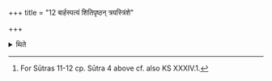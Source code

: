 +++
title = "12 बार्हस्पत्यं शितिपृष्ठन् त्रयस्त्रिंशे"

+++

<details><summary>थिते</summary>

12. On the days on which thirty-versed stoma is used (they should seize) a bull with white back for Br̥haspati; a spotted (bull) for Vāc on the last (Chandoma day); on the Mahāvrata day a hornless bi-coloured and white-sided bull for Viśvakarman.[^1]   

[^1]: For Sūtras 11-12 cp. Sūtra 4 above cf. also KS XXXIV.1.  
</details>

